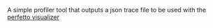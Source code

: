 A simple profiler tool that outputs a json trace file to be used with the [perfetto visualizer](https://ui.perfetto.dev/)
